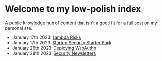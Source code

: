 # Welcome to my low-polish index

A public knowledge hub of content that isn't a good fit for [a full post on my personal site](ramimac.me).

* January 17th 2023: [Lambda Risks](lambda-risks.md)
* January 17th 2023: [Startup Security Starter Pack](startup-security-starter-pack.md)
* January 26th 2023: [Deploying WebAuthn](deploying-webauthn.md)
* January 28th 2023: [Security Newsletters](security-newsletters.md)
